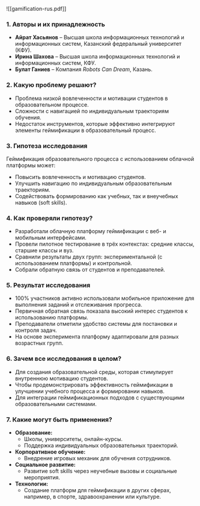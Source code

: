 
![[gamification-rus.pdf]]
### 1. **Авторы и их принадлежность**

- **Айрат Хасьянов** – Высшая школа информационных технологий и информационных систем, Казанский федеральный университет (КФУ).
- **Ирина Шахова** – Высшая школа информационных технологий и информационных систем, КФУ.
- **Булат Ганиев** – Компания _Robots Can Dream_, Казань.

### 2. **Какую проблему решают?**

- Проблема низкой вовлеченности и мотивации студентов в образовательном процессе.
- Сложности с навигацией по индивидуальным траекториям обучения.
- Недостаток инструментов, которые эффективно интегрируют элементы геймификации в образовательный процесс.

### 3. **Гипотеза исследования**

Геймификация образовательного процесса с использованием облачной платформы может:

- Повысить вовлеченность и мотивацию студентов.
- Улучшить навигацию по индивидуальным образовательным траекториям.
- Содействовать формированию как учебных, так и внеучебных навыков (soft skills).

### 4. **Как проверяли гипотезу?**

- Разработали облачную платформу геймификации с веб- и мобильным интерфейсами.
- Провели пилотное тестирование в трёх контекстах: средние классы, старшие классы и вуз.
- Сравнили результаты двух групп: экспериментальной (с использованием платформы) и контрольной.
- Собрали обратную связь от студентов и преподавателей.

### 5. **Результат исследования**

- 100% участников активно использовали мобильное приложение для выполнения заданий и отслеживания прогресса.
- Первичная обратная связь показала высокий интерес студентов к использованию платформы.
- Преподаватели отметили удобство системы для постановки и контроля задач.
- На основе эксперимента платформу адаптировали для разных возрастных групп.

### 6. **Зачем все исследования в целом?**

- Для создания образовательной среды, которая стимулирует внутреннюю мотивацию студентов.
- Чтобы продемонстрировать эффективность геймификации в улучшении учебного процесса и формировании навыков.
- Для интеграции геймификационных подходов с существующими образовательными системами.

### 7. **Какие могут быть применения?**

- **Образование:**
    - Школы, университеты, онлайн-курсы.
    - Поддержка индивидуальных образовательных траекторий.
- **Корпоративное обучение:**
    - Внедрение игровых механик для обучения сотрудников.
- **Социальное развитие:**
    - Развитие soft skills через неучебные вызовы и социальные мероприятия.
- **Технологии:**
    - Создание платформ для геймификации в других сферах, например, в спорте, здравоохранении или культуре.